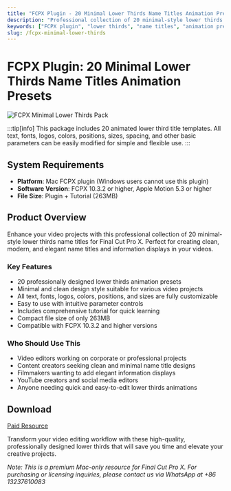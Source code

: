 ```yaml
---
title: "FCPX Plugin - 20 Minimal Lower Thirds Name Titles Animation Presets"
description: "Professional collection of 20 minimal-style lower thirds name titles for Final Cut Pro X with fully customizable parameters"
keywords: ["FCPX plugin", "lower thirds", "name titles", "animation presets", "video editing", "motion graphics", "Mac only"]
slug: /fcpx-minimal-lower-thirds
---
```

<!--Above is frontmatter Part-generate depend on content meet Google Seo, you need to balance automation efficiency with Google’s core ranking factors—especially E-E-A-T (Experience, Expertise, Authoritativeness, Trustworthiness), -->

<!--First Part-This is Title -->
# FCPX Plugin: 20 Minimal Lower Thirds Name Titles Animation Presets

<!--Second Part-This is First Banner -->
![FCPX Minimal Lower Thirds Pack](/img/FCPX-Minimal-Lower-Thirds-Pack.jpg)

:::tip[info]
This package includes 20 animated lower third title templates. All text, fonts, logos, colors, positions, sizes, spacing, and other basic parameters can be easily modified for simple and flexible use.
:::

## System Requirements

- **Platform**: Mac FCPX plugin (Windows users cannot use this plugin)
- **Software Version**: FCPX 10.3.2 or higher, Apple Motion 5.3 or higher
- **File Size**: Plugin + Tutorial (263MB)

## Product Overview

Enhance your video projects with this professional collection of 20 minimal-style lower thirds name titles for Final Cut Pro X. Perfect for creating clean, modern, and elegant name titles and information displays in your videos.

### Key Features

- 20 professionally designed lower thirds animation presets
- Minimal and clean design style suitable for various video projects
- All text, fonts, logos, colors, positions, and sizes are fully customizable
- Easy to use with intuitive parameter controls
- Includes comprehensive tutorial for quick learning
- Compact file size of only 263MB
- Compatible with FCPX 10.3.2 and higher versions

### Who Should Use This

- Video editors working on corporate or professional projects
- Content creators seeking clean and minimal name title designs
- Filmmakers wanting to add elegant information displays
- YouTube creators and social media editors
- Anyone needing quick and easy-to-edit lower thirds animations

<!-- The Last Part-Download -->
## Download

[Paid Resource](https://wa.me/8613237610083)

Transform your video editing workflow with these high-quality, professionally designed lower thirds that will save you time and elevate your creative projects.

*Note: This is a premium Mac-only resource for Final Cut Pro X. For purchasing or licensing inquiries, please contact us via WhatsApp at +86 13237610083*
